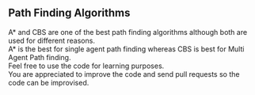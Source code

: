 ## Path Finding Algorithms
A* and CBS are one of the best path finding algorithms although both are used for different reasons.   
A* is the best for single agent path finding whereas CBS is best for Multi Agent Path finding.   
Feel free to use the code for learning purposes.   
You are appreciated to improve the code and send pull requests so the code can be improvised.
